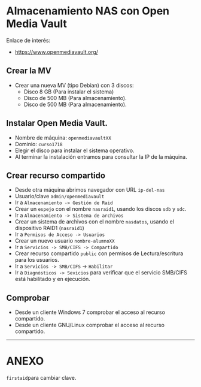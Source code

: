 

# Almacenamiento NAS con Open Media Vault

Enlace de interés: 
* https://www.openmediavault.org/

## Crear la MV

* Crear una nueva MV (tipo Debian) con 3 discos:
    * Disco 8 GB (Para instalar el sistema)
    * Disco de 500 MB (Para almacenamiento).
    * Disco de 500 MB (Para almacenamiento).
    
## Instalar Open Media Vault.

* Nombre de máquina: `openmediavaultXX`
* Dominio: `curso1718`
* Elegir el disco para instalar el sistema operativo.
* Al terminar la instalación entramos para consultar la IP de la máquina.

## Crear recurso compartido

* Desde otra máquina abrimos navegador con URL `ip-del-nas`
* Usuario/clave `admin/openmediavault`
* Ir a `Almacenamiento -> Gestión de Raid`
* Crear un `espejo` con el nombre `nasraid1`, usando los discos `sdb` y `sdc`.
* Ir a `Almacenamiento -> Sistema de archivos`
* Crear un sistema de archivos con el nombre `nasdatos`, usando el dispositivo RAID1 (`nasraid1`)
* Ir a `Permisos de Acceso -> Usuarios`
* Crear un nuevo usuario `nombre-alumnoXX`
* Ir a `Servicios -> SMB/CIFS -> Compartido`
* Crear recurso compartido `public` con permisos de Lectura/escritura para los usuarios.
* Ir a `Servicios -> SMB/CIFS` -> `Habilitar`
* Ir a `Diagnósticos -> Sevicios` para verificar que el servicio SMB/CIFS está habilitado y en ejecución.

## Comprobar

* Desde un cliente Windows 7 comprobar el acceso al recurso compartido.
* Desde un cliente GNU/Linux comprobar el acceso al recurso compartido.

---

# ANEXO

`firstaid`para cambiar clave.

